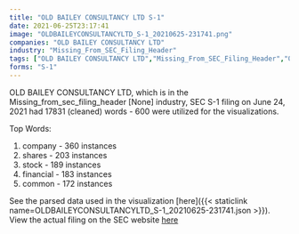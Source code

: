 ```yaml
---
title: "OLD BAILEY CONSULTANCY LTD S-1"
date: 2021-06-25T23:17:41
image: "OLDBAILEYCONSULTANCYLTD_S-1_20210625-231741.png"
companies: "OLD BAILEY CONSULTANCY LTD"
industry: "Missing_From_SEC_Filing_Header"
tags: ["OLD BAILEY CONSULTANCY LTD","Missing_From_SEC_Filing_Header","06-24-2021","S-1"]
forms: "S-1"
---
```

OLD BAILEY CONSULTANCY LTD, which is in the Missing_from_sec_filing_header [None] industry, SEC S-1 filing on June 24, 2021 had 17831 (cleaned) words - 600 were utilized for the visualizations.

Top Words:
1. company - 360 instances
2. shares - 203 instances
3. stock - 189 instances
4. financial - 183 instances
5. common - 172 instances


See the parsed data used in the visualization [here]({{< staticlink name=OLDBAILEYCONSULTANCYLTD_S-1_20210625-231741.json >}}).  
View the actual filing on the SEC website [here](https://www.sec.gov/Archives/edgar/data/1839223/0001493152-21-015146.txt)